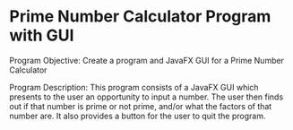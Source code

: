 # Prime Number Calculator Program with GUI

Program Objective:
Create a program and JavaFX GUI for a Prime Number Calculator

Program Description:
This program consists of a JavaFX GUI which presents to the user
an opportunity to input a number. The user then finds out if that number
is prime or not prime, and/or what the factors of that number are.
It also provides a button for the user to quit the program.

